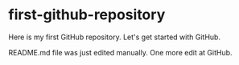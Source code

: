# first-github-repository
Here is my first GitHub repository. Let's get started with GitHub.

README.md file was just edited manually. One more edit at GitHub.

